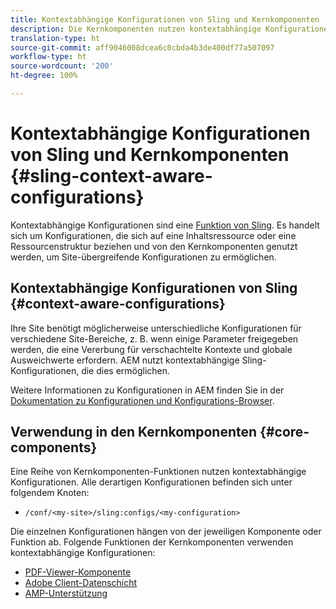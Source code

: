 ```yaml
---
title: Kontextabhängige Konfigurationen von Sling und Kernkomponenten
description: Die Kernkomponenten nutzen kontextabhängige Konfigurationen von Sling für bestimmte Funktionen
translation-type: ht
source-git-commit: aff9046008dcea6c0cbda4b3de400df77a507097
workflow-type: ht
source-wordcount: '200'
ht-degree: 100%

---
```



# Kontextabhängige Konfigurationen von Sling und Kernkomponenten {#sling-context-aware-configurations}

Kontextabhängige Konfigurationen sind eine [Funktion von Sling](https://sling.apache.org/documentation/bundles/context-aware-configuration/context-aware-configuration.html). Es handelt sich um Konfigurationen, die sich auf eine Inhaltsressource oder eine Ressourcenstruktur beziehen und von den Kernkomponenten genutzt werden, um Site-übergreifende Konfigurationen zu ermöglichen.

## Kontextabhängige Konfigurationen von Sling {#context-aware-configurations}

Ihre Site benötigt möglicherweise unterschiedliche Konfigurationen für verschiedene Site-Bereiche, z. B. wenn einige Parameter freigegeben werden, die eine Vererbung für verschachtelte Kontexte und globale Ausweichwerte erfordern. AEM nutzt kontextabhängige Sling-Konfigurationen, die dies ermöglichen.

Weitere Informationen zu Konfigurationen in AEM finden Sie in der [Dokumentation zu Konfigurationen und Konfigurations-Browser](https://docs.adobe.com/content/help/de-DE/experience-manager-cloud-service/implementing/developing/configurations.html).

## Verwendung in den Kernkomponenten {#core-components}

Eine Reihe von Kernkomponenten-Funktionen nutzen kontextabhängige Konfigurationen. Alle derartigen Konfigurationen befinden sich unter folgendem Knoten:

* `/conf/<my-site>/sling:configs/<my-configuration>`

Die einzelnen Konfigurationen hängen von der jeweiligen Komponente oder Funktion ab. Folgende Funktionen der Kernkomponenten verwenden kontextabhängige Konfigurationen:

* [PDF-Viewer-Komponente](https://github.com/adobe/aem-core-wcm-components/tree/master/content/src/content/jcr_root/apps/core/wcm/components/pdfviewer/v1/pdfviewer#context-aware-config)
* [Adobe Client-Datenschicht](/help/developing/data-layer/overview.md#installation-activation)
* [AMP-Unterstützung](https://github.com/adobe/aem-core-wcm-components/tree/master/extensions/amp)
